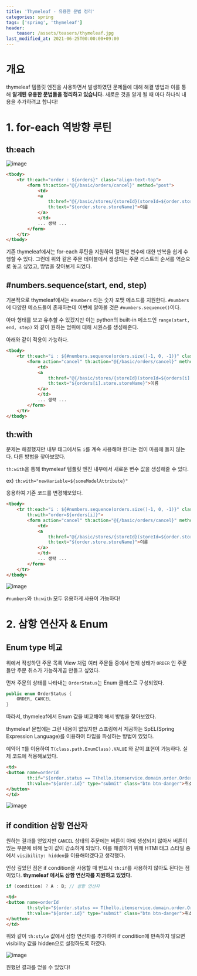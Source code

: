 ```yaml
---
title: 'Thymeleaf - 유용한 문법 정리'
categories: spring
tags: ['spring', 'thymeleaf']
header:
    teaser: /assets/teasers/thymeleaf.jpg
last_modified_at: 2021-06-25T00:00:00+09:00
---
```


# 개요

thymeleaf 템플릿 엔진을 사용하면서 발생하였던 문제들에 대해 해결 방법과 이를 통해 __알게된 유용한 문법들을 정리하고 있습니다.__ 새로운 것을 알게 될 때 마다 하나씩 내용을 추가하려고 합니다!

# 1. for-each 역방향 루틴

## th:each

![image](https://user-images.githubusercontent.com/69145799/115148631-73511200-a09b-11eb-9c3f-f63a5ebdcb21.png)

```html
<tbody>
    <tr th:each="order : ${orders}" class="align-text-top">
        <form th:action="@{/basic/orders/cancel}" method="post">
            <td>
            <a 
                th:href="@{/basic/stores/{storeId}(storeId=${order.store.id})}"
                th:text="${order.store.storeName}">이름
            </a>
            </td>
            ... 생략 ...
        </form>
    </tr>
</tbody>
```
기존 thymeleaf에서는 for-each 루틴을 지원하여 컬렉션 변수에 대한 반복을 쉽게 수행할 수 있다. 그런데 위와 같은 주문 테이블에서 생성되는 주문 리스트의 순서를 역순으로 놓고 싶었고, 방법을 찾아보게 되었다.

## #numbers.sequence(start, end, step)

기본적으로 thymeleaf에서는 `#numbers` 라는 숫자 포맷 메소드를 지원한다. `#numbers`에 다양한 메소드들이 존재하는데 이번에 알아볼 것은 `#numbers.sequence()`이다.

아마 형태를 보고 유추할 수 있겠지만 이는 python의 built-in 메소드인 `range(start, end, step)` 와 같이 원하는 범위에 대해 시퀀스를 생성해준다.

아래와 같이 적용이 가능하다.

```html
<tbody>
    <tr th:each="i : ${#numbers.sequence(orders.size()-1, 0, -1)}" class="align-text-top">
        <form action="cancel" th:action="@{/basic/orders/cancel}" method="post">
            <td>
            <a 
                th:href="@{/basic/stores/{storeId}(storeId=${orders[i].store.id})}" 
                th:text="${orders[i].store.storeName}">이름
            </a>
            </td>
            ... 생략 ...
        </form>
    </tr>
</tbody>
```

## th:with

문제는 해결했지만 내부 <td> 태그에서도 `i`를 계속 사용해야 한다는 점이 마음에 들지 않는다. 다른 방법을 찾아보았다.

`th:with`을 통해 thymeleaf 템플릿 엔진 내부에서 새로운 변수 값을 생성해줄 수 있다.

ex) `th:with="newVariable=${someModelAttribute}"`

응용하여 기존 코드를 변경해보았다.

```html
<tbody>
    <tr th:each="i : ${#numbers.sequence(orders.size()-1, 0, -1)}" class="align-text-top"
        th:with="order=${orders[i]}">
        <form action="cancel" th:action="@{/basic/orders/cancel}" method="post">
            <td>
            <a 
                th:href="@{/basic/stores/{storeId}(storeId=${order.store.id})}" 
                th:text="${order.store.storeName}">이름
            </a>
            </td>
            ... 생략 ...
        </form>
    </tr>
</tbody>
```

![image](https://user-images.githubusercontent.com/69145799/115149260-3aff0300-a09e-11eb-8872-d140eb119160.png)

`#numbers`와 `th:with` 모두 유용하게 사용이 가능하다!

# 2. 삼항 연산자 & Enum

## Enum type 비교

위에서 작성하던 주문 목록 View 처럼 여러 주문들 중에서 현재 상태가 `ORDER` 인 주문들만 주문 취소가 가능하게끔 만들고 싶었다.

먼저 주문의 상태를 나타내는 `OrderStatus`는 Enum 클래스로 구성되었다.

```java
public enum OrderStatus {
    ORDER, CANCEL
}
```

따라서, thymeleaf에서 Enum 값을 비교해야 해서 방법을 찾아보았다.

thymeleaf 문법에는 그런 내용이 없었지만 스프링에서 제공하는 SpEL(Spring Expression Language)를 이용하여 타입을 파싱하는 방법이 있었다.

예약어 `T`를 이용하여 `T(class.path.EnumClass).VALUE` 와 같이 표현이 가능하다. 실제 코드에 적용해보았다.

```html
<td>
<button name=orderId 
        th:if="${order.status == T(hello.itemservice.domain.order.OrderStatus).ORDER}" 
        th:value="${order.id}" type="submit" class="btn btn-danger">취소
</button>
</td>
```

![image](https://user-images.githubusercontent.com/69145799/115149849-e315cb80-a0a0-11eb-8d79-4a42f14160aa.png)

## if condition 삼항 연산자

원하는 결과를 얻었지만 `CANCEL` 상태의 주문에는 버튼이 아예 생성되지 않아서 버튼이 있는 부분에 비해 높이 값이 감소하게 되었다. 이를 해결하기 위해 HTMl 태그 스타일 중에서 `visibility: hidden`을 이용해야겠다고 생각했다.

인상 깊었던 점은 if condition을 사용할 때 반드시 `th:if`를 사용하지 않아도 된다는 점이었다. __thymeleaf 에서도 삼항 연산자를 지원하고 있었다.__

```java
if (condition) ? A : B; // 삼항 연산자
```


```html
<td>
<button name=orderId 
        th:style="${order.status == T(hello.itemservice.domain.order.OrderStatus).ORDER ? '' : 'visibility:hidden'}" 
        th:value="${order.id}" type="submit" class="btn btn-danger">취소
</button>
</td>
```

위와 같이 `th:style` 값에서 삼항 연산자를 추가하여 if condition에 만족하지 않으면 visibility 값을 hidden으로 설정하도록 하였다.

![image](https://user-images.githubusercontent.com/69145799/115149260-3aff0300-a09e-11eb-8872-d140eb119160.png)

원했던 결과를 얻을 수 있었다!
